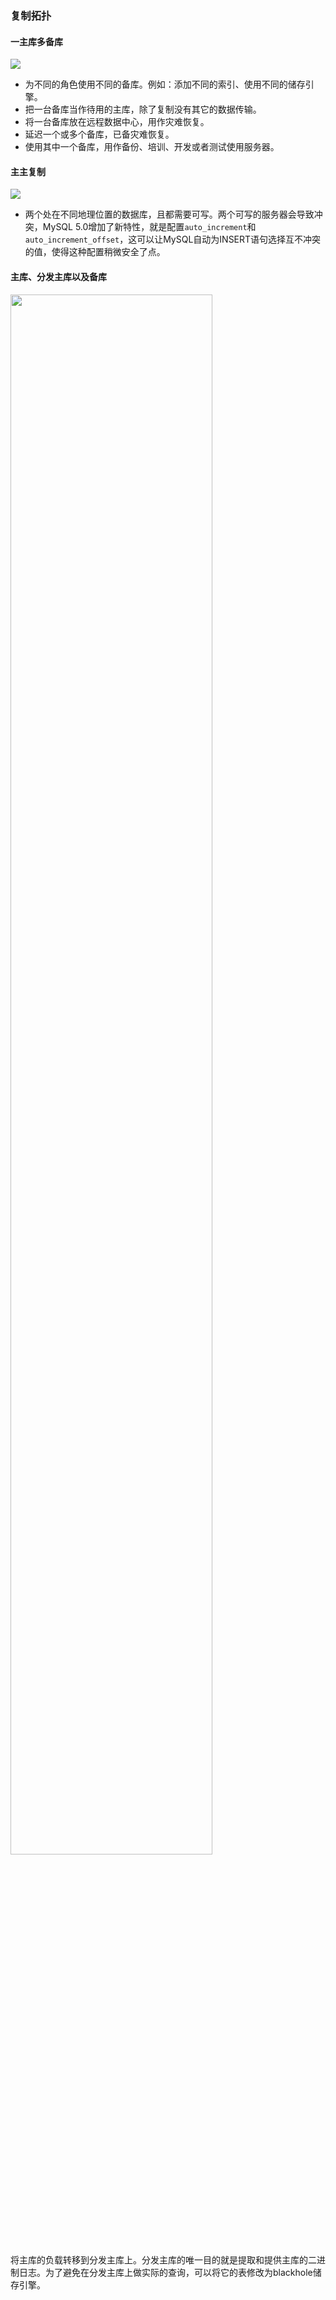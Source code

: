 ### 复制拓扑

#### 一主库多备库

<img src="D:/blog/imgs/mysql_replication_master_to_more_slave.png"/>

- 为不同的角色使用不同的备库。例如：添加不同的索引、使用不同的储存引擎。
- 把一台备库当作待用的主库，除了复制没有其它的数据传输。
- 将一台备库放在远程数据中心，用作灾难恢复。
- 延迟一个或多个备库，已备灾难恢复。
- 使用其中一个备库，用作备份、培训、开发或者测试使用服务器。

#### 主主复制

<img src="D:/blog/imgs/mysql_replication_master_to_master.png"/>

- 两个处在不同地理位置的数据库，且都需要可写。两个可写的服务器会导致冲突，MySQL 5.0增加了新特性，就是配置`auto_increment`和`auto_increment_offset`，这可以让MySQL自动为INSERT语句选择互不冲突的值，使得这种配置稍微安全了点。

#### 主库、分发主库以及备库

<img src="D:/blog/imgs/mysql_replication_master_distribution_slave.png" width=80%/>

将主库的负载转移到分发主库上。分发主库的唯一目的就是提取和提供主库的二进制日志。为了避免在分发主库上做实际的查询，可以将它的表修改为blackhole储存引擎。